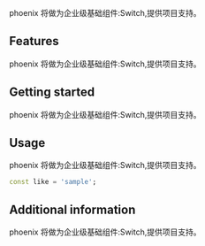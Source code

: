 <!--
 * @Author: lipeng 1162423147@qq.com
 * @Date: 2023-09-22 13:08:29
 * @LastEditors: lipeng 1162423147@qq.com
 * @LastEditTime: 2023-09-22 13:10:42
 * @FilePath: /phoenix_switch/README.md
 * @Description: 这是默认设置,请设置`customMade`, 打开koroFileHeader查看配置 进行设置: https://github.com/OBKoro1/koro1FileHeader/wiki/%E9%85%8D%E7%BD%AE
-->
<!--
This README describes the package. If you publish this package to pub.dev,
this README's contents appear on the landing page for your package.

For information about how to write a good package README, see the guide for
[writing package pages](https://dart.dev/guides/libraries/writing-package-pages).

For general information about developing packages, see the Dart guide for
[creating packages](https://dart.dev/guides/libraries/create-library-packages)
and the Flutter guide for
[developing packages and plugins](https://flutter.dev/developing-packages).
-->

phoenix 将做为企业级基础组件:Switch,提供项目支持。

## Features

phoenix 将做为企业级基础组件:Switch,提供项目支持。

## Getting started

phoenix 将做为企业级基础组件:Switch,提供项目支持。

## Usage

phoenix 将做为企业级基础组件:Switch,提供项目支持。

```dart
const like = 'sample';
```

## Additional information

phoenix 将做为企业级基础组件:Switch,提供项目支持。

